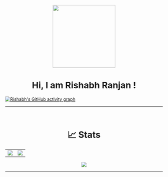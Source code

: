 <!-- Waveing GIF -->

<p align = "center">
<img src = "https://user-images.githubusercontent.com/87887741/138341828-facc7011-6d27-4a88-a791-57fc7e004dd0.gif" width = "200" hight = "200">
</p>
<!-- ![Wave](https://user-images.githubusercontent.com/87887741/138341828-facc7011-6d27-4a88-a791-57fc7e004dd0.gif) -->

<!-- Heading -->

<h1 align = "center"> Hi, I am Rishabh Ranjan !</h1>

<!-- About Me -->

<!-- <table>
<tr>
<td>
<h2 align = "center">📖 About Me</h2>
<h4>
I am an under graduation student at <a href = "https://www.msit.in/">Maharaja Surajmal Institute of Technology</a>. I am currently pursuing my B.Tech. degree in Computer Science & Engineering. I am an open source enthusiast and currently learning full-Stack web development.I also know c++ programming, and currently learning advanced DSA concepts I am always open to collaborating on projects and innovative tech articles & documentations.
</h4>
</td>
</tr>
</table>
<hr> -->

<!-- -
🔭 I’m currently working on ...
- 🌱 I’m currently learning ...
- 👯 I’m looking to collaborate on ...
- 🤔 I’m looking for help with ...
- 💬 Ask me about ...
- 📫 How to reach me: ...
- 😄 Pronouns: ...
- ⚡ Fun fact: ...
-->

<!-- GitHub Contribution Graph -->

[![Rishabh's GitHub activity graph](https://activity-graph.herokuapp.com/graph?username=rishabh6115&theme=gotham)](https://github.com/rishabh6115)

<hr><br>

<!-- Skills & Technology -->

<!-- <h1 align = "center">⚡ Skills & Technologies</h1>
<table align = "center">
<tr>
<td>
<h2 align = "center">Languages</h2>
  
![C](https://img.shields.io/badge/-C-00599C?style=flat-square&logo=c)
![C++](https://img.shields.io/badge/-C++-00599C?style=flat-square&logo=cplusplus)
![HTML5](https://img.shields.io/badge/-HTML5-E34F26?style=flat-square&logo=html5&logoColor=white)
![CSS3](https://img.shields.io/badge/-CSS3-1572B6?style=flat-square&logo=css3)
</td>
<td>
<h2 align = "center">Tools</h2>
  
![GitHub Pages](https://img.shields.io/badge/GitHub%20Pages-%23327FC7.svg?logo=github&style=flat-square&logoColor=white)
![Git](https://img.shields.io/badge/-Git-black?style=flat-square&logo=git)
![VS Code](https://img.shields.io/badge/-VS%20Code-007ACC?style=flat-square&logo=visual-studio-code)
![VS 2019](https://img.shields.io/badge/-Visual%20Studio%202019-purple?style=flat-square&logo=visual-studio)
![IntelliJ](https://img.shields.io/badge/IntelliJ%20IDEA-darkblue?style=flat-square&logo=Intellij-idea&logoColor=white)
![CodeLite](https://img.shields.io/badge/-Codelite-e1ad01?style=flat-square&logo=Codelite&logoColor=e1ad01)
</td>
</tr>
</table>
<hr> -->

<!-- GitHub Stats -->

<h1 align = "center">📈 Stats</h1>
<table align = "center">
<tr>
<td>
<img src="https://github-readme-stats.vercel.app/api?username=rishabh6115&include_all_commits=true&count_private=true&show_icons=true&line_height=20&theme=gotham"/>
</td>
<td>
<img src="https://github-readme-stats.vercel.app/api/top-langs?username=rishabh6115&show_icons=true&locale=en&layout=compact&theme=gotham" />
</td>
</tr>
</table>

<p align="center">
<img align="center" src="https://github-readme-streak-stats.herokuapp.com/?user=rishabh6115&theme=gotham" />
</p>
<hr>

<!-- Connections on Web -->

<!-- <h1 align = "center">🔗 Connect With Me</h1>

<p align = "center">
<a href = "mailto:bobby.kumar.1905@gmail.com"><img src = "https://img.shields.io/badge/-Email-c14438?style=flat-square&logo=Gmail&logoColor=white&link=mailto:bobby.kumar.1905@gmail.com"></a>
<a href = "http://linkedin.com/in/bobby-kumar-0a11761b9"><img src = "https://img.shields.io/badge/-LinkedIn-blue?style=flat-square&logo=Linkedin&logoColor=white&link=http://linkedin.com/in/bobby-kumar-0a11761b9"></a>
<a href = "https://twitter.com/Kashyap1905"><img src = "https://img.shields.io/badge/Twitter-1DA1F2?style=flat-square&logo=twitter&logoColor=white"></a>
<a href = "https://t.me/Kashyap1905"><img src = "https://img.shields.io/badge/-Telegram-blue?style=flat-square&logo=Telegram&logoColor=white"></a>
<a href = "https://discordapp.com/users/817306916949983232"><img src = "https://img.shields.io/badge/-Discord-7289DA?style=flat-square&logo=discord&logoColor=white"></a>
<a href = "https://www.instagram.com/kashyap___002/"><img src = "https://img.shields.io/badge/-Instagram-purple?style=flat-square&logo=instagram&logoColor=white&link=https://www.instagram.com/kashyap___002/"></a>
</p>
<hr> -->

<!-- ### Hi there 👋 -->

<!-- **rishabh6115/rishabh6115** is a ✨ _special_ ✨ repository because its `README.md` (this file) appears on your GitHub profile. -->
